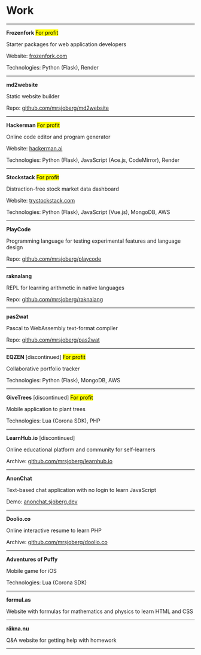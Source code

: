 # Work

---

**Frozenfork** <mark>For profit</mark>

Starter packages for web application developers

Website: [frozenfork.com](https://frozenfork.com)

Technologies: Python (Flask), Render

---

**md2website**

Static website builder

Repo: [github.com/mrsjoberg/md2website](https://github.com/mrsjoberg/md2website)

---

**Hackerman** <mark>For profit</mark>

Online code editor and program generator

Website: [hackerman.ai](https://hackerman.ai)

Technologies: Python (Flask), JavaScript (Ace.js, CodeMirror), Render

---

**Stockstack** <mark>For profit</mark>

Distraction-free stock market data dashboard

Website: [trystockstack.com](https://trystockstack.com)

Technologies: Python (Flask), JavaScript (Vue.js), MongoDB, AWS

---

**PlayCode**

Programming language for testing experimental features and language design

Repo: [github.com/mrsjoberg/playcode](https://github.com/mrsjoberg/playcode)

---

**raknalang**

REPL for learning arithmetic in native languages

Repo: [github.com/mrsjoberg/raknalang](https://github.com/mrsjoberg/raknalang)

---

**pas2wat**

Pascal to WebAssembly text-format compiler

Repo: [github.com/mrsjoberg/pas2wat](https://github.com/mrsjoberg/pas2wat)

---

**EQZEN** [discontinued] <mark>For profit</mark>

Collaborative portfolio tracker

Technologies: Python (Flask), MongoDB, AWS

---

**GiveTrees** [discontinued] <mark>For profit</mark>

Mobile application to plant trees

Technologies: Lua (Corona SDK), PHP

---

**LearnHub.io** [discontinued]

Online educational platform and community for self-learners

Archive: [github.com/mrsjoberg/learnhub.io](https://github.com/mrsjoberg/learnhub.io)

---

**AnonChat**

Text-based chat application with no login to learn JavaScript

Demo: [anonchat.sjoberg.dev](https://anonchat.sjoberg.dev/)

---

**Doolio.co**

Online interactive resume to learn PHP

Archive: [github.com/mrsjoberg/doolio.co](https://github.com/mrsjoberg/doolio.co)

---

**Adventures of Puffy**

Mobile game for iOS

Technologies: Lua (Corona SDK)

---

**formul.as**

Website with formulas for mathematics and physics to learn HTML and CSS

---

**räkna.nu**

Q&A website for getting help with homework

---
